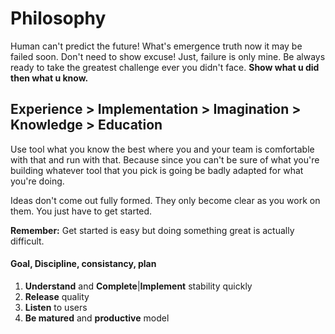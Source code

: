 # Philosophy
Human can't predict the future! What's emergence truth now it may be failed soon. Don't need to show excuse! Just, failure is only mine. Be always ready to take the greatest challenge ever you didn't face. **Show what u did then what u know.**

Experience > Implementation > Imagination > Knowledge > Education
-----------------------------------------------------------------
Use tool what you know the best where you and your team is comfortable with that and run with that. Because since you can't be sure of what you're building whatever tool that you pick is going be badly adapted for what you're doing. 

Ideas don't come out fully formed. They only become clear as you work on them. You just have to get started.

**Remember:** Get started is easy but doing something great is actually difficult.
#### Goal, Discipline, consistancy, plan ####

1. **Understand** and **Complete**|**Implement** stability quickly
2. **Release** quality
3. **Listen** to users
4. **Be matured** and **productive** model

